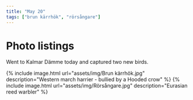 ```yaml
---
title: "May 20"
tags: ["brun kärrhök", "rörsångare"]
---
```

# Photo listings
Went to Kalmar Dämme today and captured two new birds.

{% include image.html url="assets/img/Brun kärrhök.jpg" description="Western march harrier - bullied by a Hooded crow" %}
{% include image.html url="assets/img/Rörsångare.jpg" description="Eurasian reed warbler" %}
